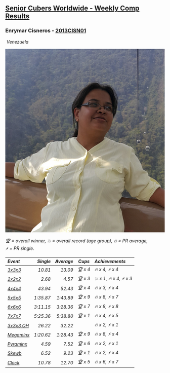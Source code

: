 <style>table {white-space: nowrap;}</style>
<link rel="stylesheet" type="text/css" href="/scw-comp/css/flags.css" />

## [Senior Cubers Worldwide - Weekly Comp Results](/scw-comp/results/)
### Enrymar Cisneros - [2013CISN01](https://www.worldcubeassociation.org/persons/2013CISN01)

<i class="flag flag-VE" />&nbsp;Venezuela

![Enrymar Cisneros](1530205432.jpg)

<span style="white-space: nowrap;">🏆 = overall winner</span>, <span style="white-space: nowrap;">💥 = overall record (age group)</span>, <span style="white-space: nowrap;">🔥 = PR average</span>, <span style="white-space: nowrap;">⚡ = PR single</span>.

| Event | Single | Average | Cups | Achievements|
| :-- | --: | --: | :--: | :-- |
| [3x3x3](333.md) | 10.81 | 13.09 | 🏆 x 4 | 🔥 x 4, ⚡ x 4 |
| [2x2x2](222.md) | 2.68 | 4.57 | 🏆 x 3 | 💥 x 1, 🔥 x 4, ⚡ x 3 |
| [4x4x4](444.md) | 43.94 | 52.43 | 🏆 x 4 | 🔥 x 3, ⚡ x 4 |
| [5x5x5](555.md) | 1:35.87 | 1:43.89 | 🏆 x 9 | 🔥 x 8, ⚡ x 7 |
| [6x6x6](666.md) | 3:11.15 | 3:28.36 | 🏆 x 7 | 🔥 x 8, ⚡ x 8 |
| [7x7x7](777.md) | 5:25.36 | 5:38.80 | 🏆 x 1 | 🔥 x 4, ⚡ x 5 |
| [3x3x3 OH](333oh.md) | 26.22 | 32.22 |  | 🔥 x 2, ⚡ x 1 |
| [Megaminx](minx.md) | 1:20.62 | 1:28.43 | 🏆 x 9 | 🔥 x 8, ⚡ x 4 |
| [Pyraminx](pyram.md) | 4.59 | 7.52 | 🏆 x 6 | 🔥 x 2, ⚡ x 1 |
| [Skewb](skewb.md) | 6.52 | 9.23 | 🏆 x 1 | 🔥 x 2, ⚡ x 4 |
| [Clock](clock.md) | 10.78 | 12.70 | 🏆 x 5 | 🔥 x 6, ⚡ x 7 |

<!-- Global site tag (gtag.js) - Google Analytics -->
<script async src="https://www.googletagmanager.com/gtag/js?id=UA-86348435-3"></script>
<script>window.dataLayer = window.dataLayer || []; function gtag() {dataLayer.push(arguments);} gtag('js', new Date()); gtag('config', 'UA-86348435-3');</script>
